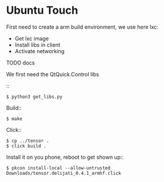 # Ubuntu Touch

First need to create a arm build environment, we use here lxc:

- Get lxc image
- Install libs in client
- Activate networking

TODO docs

We first need the QtQuick.Control libs

::

    $ python3 get_libs.py


Build::

    $ make

Click::

    $ cp ../tensor .
    $ click build .

Install it on you phone, reboot to get shown up::

    $ pkcon install-local --allow-untrusted Downloads/tensor.delijati_0.4.1_armhf.click

